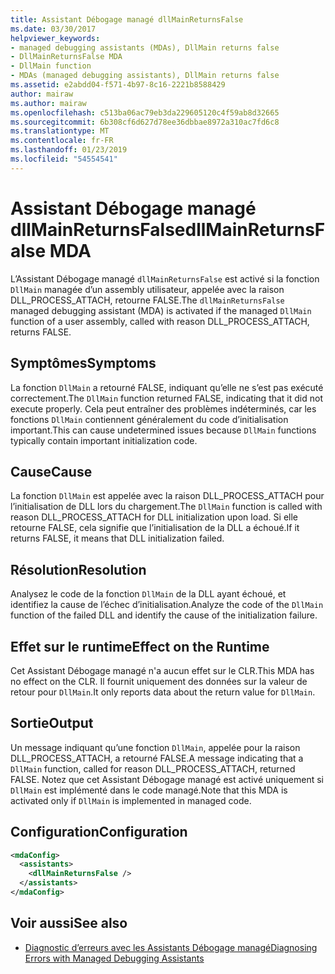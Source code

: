 ```yaml
---
title: Assistant Débogage managé dllMainReturnsFalse
ms.date: 03/30/2017
helpviewer_keywords:
- managed debugging assistants (MDAs), DllMain returns false
- DllMainReturnsFalse MDA
- DllMain function
- MDAs (managed debugging assistants), DllMain returns false
ms.assetid: e2abdd04-f571-4b97-8c16-2221b8588429
author: mairaw
ms.author: mairaw
ms.openlocfilehash: c513ba06ac79eb3da229605120c4f59ab8d32665
ms.sourcegitcommit: 6b308cf6d627d78ee36dbbae8972a310ac7fd6c8
ms.translationtype: MT
ms.contentlocale: fr-FR
ms.lasthandoff: 01/23/2019
ms.locfileid: "54554541"
---
```

# <a name="dllmainreturnsfalse-mda"></a><span data-ttu-id="08604-102">Assistant Débogage managé dllMainReturnsFalse</span><span class="sxs-lookup"><span data-stu-id="08604-102">dllMainReturnsFalse MDA</span></span>
<span data-ttu-id="08604-103">L’Assistant Débogage managé `dllMainReturnsFalse` est activé si la fonction `DllMain` managée d’un assembly utilisateur, appelée avec la raison DLL_PROCESS_ATTACH, retourne FALSE.</span><span class="sxs-lookup"><span data-stu-id="08604-103">The `dllMainReturnsFalse` managed debugging assistant (MDA) is activated if the managed `DllMain` function of a user assembly, called with reason DLL_PROCESS_ATTACH, returns FALSE.</span></span>  
  
## <a name="symptoms"></a><span data-ttu-id="08604-104">Symptômes</span><span class="sxs-lookup"><span data-stu-id="08604-104">Symptoms</span></span>  
 <span data-ttu-id="08604-105">La fonction `DllMain` a retourné FALSE, indiquant qu’elle ne s’est pas exécuté correctement.</span><span class="sxs-lookup"><span data-stu-id="08604-105">The `DllMain` function returned FALSE, indicating that it did not execute properly.</span></span> <span data-ttu-id="08604-106">Cela peut entraîner des problèmes indéterminés, car les fonctions `DllMain` contiennent généralement du code d’initialisation important.</span><span class="sxs-lookup"><span data-stu-id="08604-106">This can cause undetermined issues because `DllMain` functions typically contain important initialization code.</span></span>  
  
## <a name="cause"></a><span data-ttu-id="08604-107">Cause</span><span class="sxs-lookup"><span data-stu-id="08604-107">Cause</span></span>  
 <span data-ttu-id="08604-108">La fonction `DllMain` est appelée avec la raison DLL_PROCESS_ATTACH pour l’initialisation de DLL lors du chargement.</span><span class="sxs-lookup"><span data-stu-id="08604-108">The `DllMain` function is called with reason DLL_PROCESS_ATTACH for DLL initialization upon load.</span></span> <span data-ttu-id="08604-109">Si elle retourne FALSE, cela signifie que l’initialisation de la DLL a échoué.</span><span class="sxs-lookup"><span data-stu-id="08604-109">If it returns FALSE, it means that DLL initialization failed.</span></span>  
  
## <a name="resolution"></a><span data-ttu-id="08604-110">Résolution</span><span class="sxs-lookup"><span data-stu-id="08604-110">Resolution</span></span>  
 <span data-ttu-id="08604-111">Analysez le code de la fonction `DllMain` de la DLL ayant échoué, et identifiez la cause de l’échec d’initialisation.</span><span class="sxs-lookup"><span data-stu-id="08604-111">Analyze the code of the `DllMain` function of the failed DLL and identify the cause of the initialization failure.</span></span>  
  
## <a name="effect-on-the-runtime"></a><span data-ttu-id="08604-112">Effet sur le runtime</span><span class="sxs-lookup"><span data-stu-id="08604-112">Effect on the Runtime</span></span>  
 <span data-ttu-id="08604-113">Cet Assistant Débogage managé n'a aucun effet sur le CLR.</span><span class="sxs-lookup"><span data-stu-id="08604-113">This MDA has no effect on the CLR.</span></span> <span data-ttu-id="08604-114">Il fournit uniquement des données sur la valeur de retour pour `DllMain`.</span><span class="sxs-lookup"><span data-stu-id="08604-114">It only reports data about the return value for `DllMain`.</span></span>  
  
## <a name="output"></a><span data-ttu-id="08604-115">Sortie</span><span class="sxs-lookup"><span data-stu-id="08604-115">Output</span></span>  
 <span data-ttu-id="08604-116">Un message indiquant qu’une fonction `DllMain`, appelée pour la raison DLL_PROCESS_ATTACH, a retourné FALSE.</span><span class="sxs-lookup"><span data-stu-id="08604-116">A message indicating that a `DllMain` function, called for reason DLL_PROCESS_ATTACH, returned FALSE.</span></span> <span data-ttu-id="08604-117">Notez que cet Assistant Débogage managé est activé uniquement si `DllMain` est implémenté dans le code managé.</span><span class="sxs-lookup"><span data-stu-id="08604-117">Note that this MDA is activated only if `DllMain` is implemented in managed code.</span></span>  
  
## <a name="configuration"></a><span data-ttu-id="08604-118">Configuration</span><span class="sxs-lookup"><span data-stu-id="08604-118">Configuration</span></span>  
  
```xml  
<mdaConfig>  
  <assistants>  
    <dllMainReturnsFalse />  
  </assistants>  
</mdaConfig>  
```  
  
## <a name="see-also"></a><span data-ttu-id="08604-119">Voir aussi</span><span class="sxs-lookup"><span data-stu-id="08604-119">See also</span></span>
- [<span data-ttu-id="08604-120">Diagnostic d’erreurs avec les Assistants Débogage managé</span><span class="sxs-lookup"><span data-stu-id="08604-120">Diagnosing Errors with Managed Debugging Assistants</span></span>](../../../docs/framework/debug-trace-profile/diagnosing-errors-with-managed-debugging-assistants.md)
